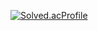 [![Solved.acProfile](http://mazassumnida.wtf/api/v2/generate_badge?boj=lovelee7579)](https://solved.ac/lovelee7579)
